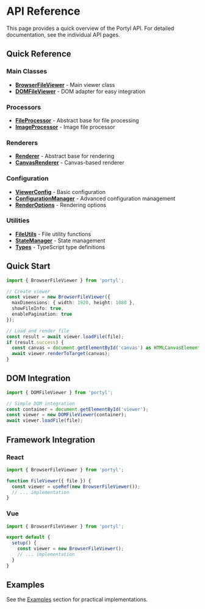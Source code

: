 # API Reference

This page provides a quick overview of the Portyl API. For detailed documentation, see the individual API pages.

## Quick Reference

### Main Classes

- **[BrowserFileViewer](/api/browser-file-viewer)** - Main viewer class
- **[DOMFileViewer](/api/dom-file-viewer)** - DOM adapter for easy integration

### Processors

- **[FileProcessor](/api/file-processor)** - Abstract base for file processing
- **[ImageProcessor](/api/image-processor)** - Image file processor

### Renderers

- **[Renderer](/api/renderer)** - Abstract base for rendering
- **[CanvasRenderer](/api/canvas-renderer)** - Canvas-based renderer

### Configuration

- **[ViewerConfig](/api/viewer-config)** - Basic configuration
- **[ConfigurationManager](/api/configuration-manager)** - Advanced configuration management
- **[RenderOptions](/api/render-options)** - Rendering options

### Utilities

- **[FileUtils](/api/file-utils)** - File utility functions
- **[StateManager](/api/state-manager)** - State management
- **[Types](/api/types)** - TypeScript type definitions

## Quick Start

```typescript
import { BrowserFileViewer } from 'portyl';

// Create viewer
const viewer = new BrowserFileViewer({
  maxDimensions: { width: 1920, height: 1080 },
  showFileInfo: true,
  enablePagination: true
});

// Load and render file
const result = await viewer.loadFile(file);
if (result.success) {
  const canvas = document.getElementById('canvas') as HTMLCanvasElement;
  await viewer.renderToTarget(canvas);
}
```

## DOM Integration

```typescript
import { DOMFileViewer } from 'portyl';

// Simple DOM integration
const container = document.getElementById('viewer');
const viewer = new DOMFileViewer(container);
await viewer.loadFile(file);
```

## Framework Integration

### React
```typescript
import { BrowserFileViewer } from 'portyl';

function FileViewer({ file }) {
  const viewer = useRef(new BrowserFileViewer());
  // ... implementation
}
```

### Vue
```typescript
import { BrowserFileViewer } from 'portyl';

export default {
  setup() {
    const viewer = new BrowserFileViewer();
    // ... implementation
  }
}
```

## Examples

See the [Examples](/examples/overview) section for practical implementations.

